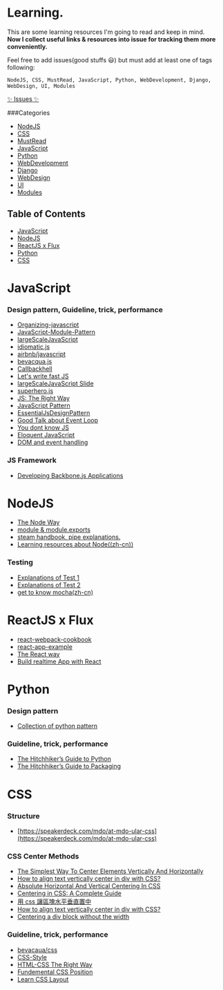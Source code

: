 Learning.
==
This are some learning resources I'm going to read and keep in mind.  
**Now I collect useful links & resources into issue for tracking them more conveniently.**  

Feel free to add issues(good stuffs :smiley:) but must add at least one of tags following:  
```
NodeJS, CSS, MustRead, JavaScript, Python, WebDevelopment, Django, WebDesign, UI, Modules
```
[:sparkles: Issues :sparkles:](https://github.com/lockys/Learning/issues)

###Categories
- [NodeJS](https://github.com/lockys/Learning/labels/NodeJS)
- [CSS](https://github.com/lockys/Learning/labels/CSS)
- [MustRead](https://github.com/lockys/Learning/labels/MustRead)
- [JavaScript](https://github.com/lockys/Learning/labels/JavaScript)
- [Python](https://github.com/lockys/Learning/labels/Python)
- [WebDevelopment](https://github.com/lockys/Learning/labels/WebDevelopment)
- [Django](https://github.com/lockys/Learning/labels/Django)
- [WebDesign](https://github.com/lockys/Learning/labels/WebDesign)
- [UI](https://github.com/lockys/Learning/labels/UI)
- [Modules](https://github.com/lockys/Learning/labels/Modules)

## Table of Contents

- [JavaScript](#javascript)
- [NodeJS](#nodejs)
- [ReactJS x Flux](#reactjs-x-flux)
- [Python](#python--)
- [CSS](#css--)

JavaScript
==
### Design pattern, Guideline, trick, performance
- [Organizing-javascript](http://alistapart.com/article/the-design-of-code-organizing-javascript)  
- [JavaScript-Module-Pattern](https://css-tricks.com/how-do-you-structure-javascript-the-module-pattern-edition/)  
- [largeScaleJavaScript](http://addyosmani.com/largescalejavascript/)  
- [idiomatic.js](https://github.com/rwaldron/idiomatic.js)  
- [airbnb/javascript](https://github.com/airbnb/javascript)  
- [bevacqua.js](https://github.com/bevacqua/js)  
- [Callbackhell](http://callbackhell.com/)  
- [Let's write fast JS](https://medium.com/the-javascript-collection/lets-write-fast-javascript-2b03c5575d9e)  
- [largeScaleJavaScript Slide](http://www.slideshare.net/AddyOsmani/largescale-javascript-development)  
- [superhero.js](https://github.com/superherojs/superherojs)  
- [JS: The Right Way](http://jstherightway.org/)  
- [JavaScript Pattern](https://github.com/shichuan/javascript-patterns)  
- [EssentialJsDesignPattern](http://addyosmani.com/resources/essentialjsdesignpatterns/book/)
- [Good Talk about Event Loop](https://youtu.be/8aGhZQkoFbQ)
- [You dont know JS](https://github.com/getify/You-Dont-Know-JS)
- [Eloquent JavaScript](http://eloquentjavascript.net/)
- [DOM and event handling](http://quirksmode.org/js/contents.html)

### JS Framework
- [Developing Backbone.js Applications](http://addyosmani.github.io/backbone-fundamentals/)

NodeJS
==
- [The Node Way](http://thenodeway.io/)
- [module & module.exports](https://cnodejs.org/topic/5231a630101e574521e45ef8)
- [steam handbook, pipe explanations.](https://github.com/substack/stream-handbook)
- [Learning resources about Node((zh-cn))](https://github.com/youyudehexie/node123)

### Testing
- [Explanations of Test 1](http://samwize.com/2014/02/08/a-guide-to-mochas-describe-it-and-setup-hooks/)
- [Explanations of Test 2](http://syshen.cc/post/23479369750/mocha-node-js-unit-test)
- [get to know mocha(zh-cn)](https://cnodejs.org/topic/516526766d38277306c7d277)

ReactJS x Flux
==
- [react-webpack-cookbook](https://github.com/christianalfoni/react-webpack-cookbook)
- [react-app-example](https://github.com/tylermcginnis/github-notetaker-egghead)
- [The React way](https://blog.risingstack.com/the-react-way-getting-started-tutorial/)
- [Build realtime App with React](https://scotch.io/tutorials/build-a-real-time-twitter-stream-with-node-and-react-js)

Python  
==
### Design pattern  
- [Collection of python pattern](https://github.com/faif/python-patterns)  

### Guideline, trick, performance
- [The Hitchhiker’s Guide to Python](http://docs.python-guide.org/en/latest/)  
- [The Hitchhiker’s Guide to Packaging](http://the-hitchhikers-guide-to-packaging.readthedocs.org/en/latest/index.html)

CSS  
==
### Structure  
- [https://speakerdeck.com/mdo/at-mdo-ular-css](https://speakerdeck.com/mdo/at-mdo-ular-css)   

### CSS Center Methods
- [The Simplest Way To Center Elements Vertically And Horizontally](http://tutorialzine.com/2015/09/quick-tip-the-simplest-way-to-center-elements-vertically-and-horizontally/)
- [How to align text vertically center in div with CSS?](http://stackoverflow.com/questions/8865458/how-to-align-text-vertically-center-in-div-with-css)
- [Absolute Horizontal And Vertical Centering In CSS](http://www.smashingmagazine.com/2013/08/absolute-horizontal-vertical-centering-css/)
- [Centering in CSS: A Complete Guide
](https://css-tricks.com/centering-css-complete-guide/)
- [用 css 讓區塊水平垂直置中](http://muki.tw/tech/css-div-center/)
- [How to align text vertically center in div with CSS?](http://stackoverflow.com/questions/8865458/how-to-align-text-vertically-center-in-div-with-css)
- [Centering a div block without the width](http://stackoverflow.com/questions/283961/centering-a-div-block-without-the-width)

### Guideline, trick, performance  
- [bevacaua/css](https://github.com/bevacqua/css)  
- [CSS-Style](https://github.com/byrichardpowell/CSS-Style)    
- [HTML-CSS The Right Way](https://github.com/renoirb/htmlcsstherightway)  
- [Fundemental CSS Position](http://www.barelyfitz.com/screencast/html-training/css/positioning/)
- [Learn CSS Layout](http://learnlayout.com/)

